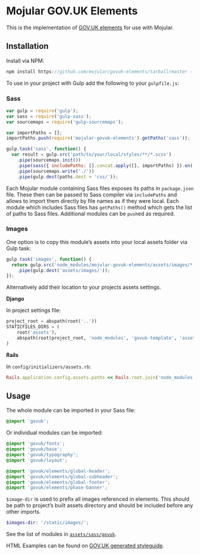 # Mojular GOV.UK Elements

This is the implementation of [GOV.UK elements](http://govuk-elements.herokuapp.com/) for use with Mojular.

## Installation

Install via NPM:

```js
npm install https://github.com/mojular/govuk-elements/tarball/master --save
```

To use in your project with Gulp add the following to your `gulpfile.js`:

### Sass

```js
var gulp = require('gulp');
var sass = require('gulp-sass');
var sourcemaps = require('gulp-sourcemaps');

var importPaths = [];
importPaths.push(require('mojular-govuk-elements').getPaths('sass'));

gulp.task('sass', function() {
  var result = gulp.src('path/to/your/local/styles/**/*.scss')
    .pipe(sourcemaps.init())
    .pipe(sass({ includePaths: [].concat.apply([], importPaths) }).on('error', sass.logError))
    .pipe(sourcemaps.write('./'))
    .pipe(gulp.dest(paths.dest + 'css/'));
```

Each Mojular module containing Sass files exposes its paths in `package.json` file.
These then can be passed to Sass compiler via `includePaths` and allows to import them
directly by file names as if they were local. Each module which includes Sass files has
`getPaths()` method which gets the list of paths to Sass files. Additional modules can
be `push`ed as required.

### Images

One option is to copy this module’s assets into your local assets folder via Gulp task:

```js
gulp.task('images', function() {
  return gulp.src('node_modules/mojular-govuk-elements/assets/images/*')
    .pipe(gulp.dest('assets/images/'));
});
```

Alternatively add their location to your projects assets settings.

**Django**

In project settings file:

```py
project_root = abspath(root('..'))
STATICFILES_DIRS = (
    root('assets'),
    abspath(root(project_root, 'node_modules', 'govuk-template', 'assets'))
)
```

**Rails**

In `config/initializers/assets.rb`:

```ruby
Rails.application.config.assets.paths << Rails.root.join('node_modules', 'mojular-govuk-template', 'assets')
```

## Usage

The whole module can be imported in your Sass file:

```scss
@import 'govuk';
```

Or individual modules can be imported:

```scss
@import 'govuk/fonts';
@import 'govuk/base';
@import 'govuk/typography';
@import 'govuk/layout';

@import 'govuk/elements/global-header';
@import 'govuk/elements/global-subheader';
@import 'govuk/elements/global-footer';
@import 'govuk/elements/phase-banner';
```

`$image-dir` is used to prefix all images referenced in elements. This should be path to project’s built assets directory and should be included before any other imports.

```scss
$images-dir: '/static/images/';
```

See the list of modules in [`assets/sass/govuk`](https://github.com/mojular/govuk-elements/tree/master/assets/sass/govuk).

HTML Examples can be found on [GOV.UK generated styleguide](http://ministryofjustice.github.io/bower-playground/GOV.UK/).

